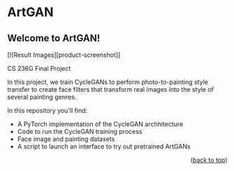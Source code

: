# ArtGAN

<!-- ABOUT THE PROJECT -->
## Welcome to ArtGAN!

[![Result Images][product-screenshot]]

CS 236G Final Project 

In this project, we train CycleGANs to perform photo-to-painting style transfer to create face filters that transform real images into the style of several painting genres. 

In this repository you'll find:
* A PyTorch implementation of the CycleGAN archhitecture
* Code to run the CycleGAN training process 
* Face image and painting datasets 
* A script to launch an interface to try out pretrained ArtGANs


<p align="right">(<a href="#top">back to top</a>)</p>
